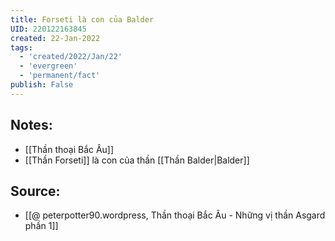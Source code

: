 ```yaml
---
title: Forseti là con của Balder
UID: 220122163845
created: 22-Jan-2022
tags:
  - 'created/2022/Jan/22'
  - 'evergreen'
  - 'permanent/fact'
publish: False
---
```

## Notes:
- [[Thần thoại Bắc Âu]]
- [[Thần Forseti]] là con của thần [[Thần Balder|Balder]]

## Source:
- [[@ peterpotter90.wordpress, Thần thoại Bắc Âu - Những vị thần Asgard phần 1]]


